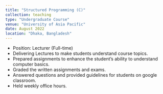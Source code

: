 ```yaml
---
title: "Structured Programming (C)"
collection: teaching
type: "Undergraduate Course"
venue: "University of Asia Pacific"
date: August 2022
location: "Dhaka, Bangladesh"
---
```

<!-- [Course Website](https://yumeng5.github.io/teaching/2024-fall-cs4501) -->

- Position: Lecturer (Full-time)
- Delivering Lectures to make students understand course topics.
- Prepared assignments to enhance the student’s ability to understand computer basics.
- Graded the written assignments and exams.
- Answered questions and provided guidelines for students on google classroom.
- Held weekly office hours.
